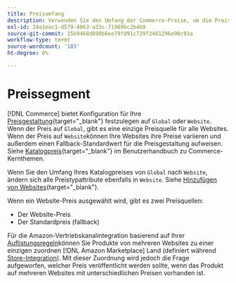 ```yaml
---
title: Preisumfang
description: Verwenden Sie den Umfang der Commerce-Preise, um die Preise nach mehreren Websites oder global zu verwalten.
exl-id: 24a1eac1-d579-4063-a33c-71969bc2b4b9
source-git-commit: 15b9468d090b6ee79fd91c729f2481296e98c93a
workflow-type: tm+mt
source-wordcount: '183'
ht-degree: 0%

---
```


# Preissegment

[!DNL Commerce] bietet Konfiguration für Ihre [Preisgestaltung](https://docs.magento.com/user-guide/configuration/catalog/catalog.html#price){target=&quot;_blank&quot;} festzulegen auf `Global` oder `Website`. Wenn der Preis auf `Global`, gibt es eine einzige Preisquelle für alle Websites. Wenn der Preis auf `Website`können Ihre Websites ihre Preise variieren und außerdem einen Fallback-Standardwert für die Preisgestaltung aufweisen. Siehe [Katalogpreis](https://docs.magento.com/user-guide/configuration/catalog/catalog.html#price){target=&quot;_blank&quot;} im Benutzerhandbuch zu Commerce-Kernthemen.

Wenn Sie den Umfang Ihres Katalogpreises von `Global` nach `Website`, ändern sich alle Preistypattribute ebenfalls in `Website`. Siehe [Hinzufügen von Websites](https://docs.magento.com/user-guide/stores/stores-all-create-website.html){target=&quot;_blank&quot;}.

Wenn ein Website-Preis ausgewählt wird, gibt es zwei Preisquellen:

- Der Website-Preis
- Der Standardpreis (fallback)

Für die Amazon-Vertriebskanalintegration basierend auf Ihrer [Auflistungsregeln](./listing-rules.md)können Sie Produkte von mehreren Websites zu einer einzigen zuordnen [!DNL Amazon Marketplace] Land (definiert während [Store-Integration](./store-integration.md)). Mit dieser Zuordnung wird jedoch die Frage aufgeworfen, welcher Preis veröffentlicht werden sollte, wenn das Produkt auf mehreren Websites mit unterschiedlichen Preisen vorhanden ist.
